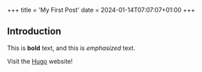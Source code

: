 +++
title = 'My First Post'
date = 2024-01-14T07:07:07+01:00
+++

## Introduction

This is **bold** text, and this is *emphasized* text.

Visit the [Hugo](https://gohugo.io) website!
